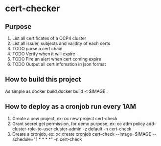 # cert-checker

## Purpose

1. List all certificates of a OCP4 cluster
2. List all issuer, subjects and validity of each certs
3. TODO parse a cert chain
4. TODO Verify when it will expire
5. TODO Fire an alert when cert coming expire
6. TODO Output all cert infomation in json format

## How to build this project
As simple as docker build
docker build -t $IMAGE .

## How to deploy as a cronjob run every 1AM
1. Create a new project, ex: oc new project cert-check
2. Grant secret get permission, for demo purpose, ex:  oc adm policy add-cluster-role-to-user cluster-admin -z default -n cert-check
3. Create a cronjob, ex: oc create cronjob cert-check --image=$IMAGE --schedule="1 * * * *" -n cert-check
